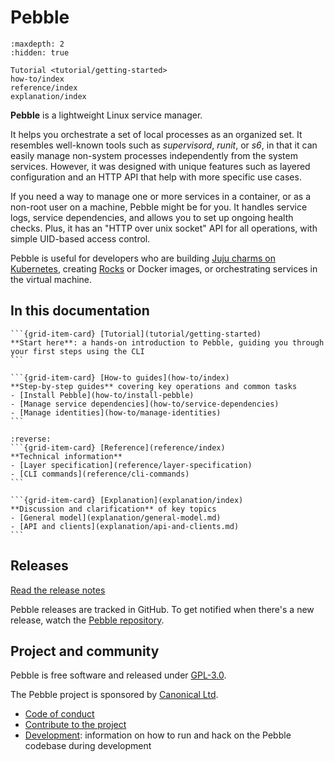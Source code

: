 # Pebble

```{toctree}
:maxdepth: 2
:hidden: true

Tutorial <tutorial/getting-started>
how-to/index
reference/index
explanation/index
```

**Pebble** is a lightweight Linux service manager.

It helps you orchestrate a set of local processes as an organized set. It resembles well-known tools such as _supervisord_, _runit_, or _s6_, in that it can easily manage non-system processes independently from the system services. However, it was designed with unique features such as layered configuration and an HTTP API that help with more specific use cases.

If you need a way to manage one or more services in a container, or as a non-root user on a machine, Pebble might be for you. It handles service logs, service dependencies, and allows you to set up ongoing health checks. Plus, it has an "HTTP over unix socket" API for all operations, with simple UID-based access control.

Pebble is useful for developers who are building [Juju charms on Kubernetes](https://juju.is/docs/sdk/from-zero-to-hero-write-your-first-kubernetes-charm), creating [Rocks](https://documentation.ubuntu.com/rockcraft/en/latest/explanation/rocks/) or Docker images, or orchestrating services in the virtual machine.

## In this documentation

````{grid} 1 1 2 2
```{grid-item-card} [Tutorial](tutorial/getting-started)
**Start here**: a hands-on introduction to Pebble, guiding you through your first steps using the CLI
```

```{grid-item-card} [How-to guides](how-to/index)
**Step-by-step guides** covering key operations and common tasks
- [Install Pebble](how-to/install-pebble)
- [Manage service dependencies](how-to/service-dependencies)
- [Manage identities](how-to/manage-identities)
```
````

````{grid} 1 1 2 2
:reverse:
```{grid-item-card} [Reference](reference/index)
**Technical information**
- [Layer specification](reference/layer-specification)
- [CLI commands](reference/cli-commands)
```

```{grid-item-card} [Explanation](explanation/index)
**Discussion and clarification** of key topics
- [General model](explanation/general-model.md)
- [API and clients](explanation/api-and-clients.md)
```
````

## Releases

[Read the release notes](https://github.com/canonical/pebble/releases)

Pebble releases are tracked in GitHub. To get notified when there's a new release, watch the [Pebble repository](https://github.com/canonical/pebble).

## Project and community

Pebble is free software and released under [GPL-3.0](https://www.gnu.org/licenses/gpl-3.0.en.html).

The Pebble project is sponsored by [Canonical Ltd](https://www.canonical.com).

- [Code of conduct](https://ubuntu.com/community/ethos/code-of-conduct)
- [Contribute to the project](https://github.com/canonical/pebble?tab=readme-ov-file#contributing)
- [Development](https://github.com/canonical/pebble/blob/master/HACKING.md): information on how to run and hack on the Pebble codebase during development
